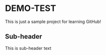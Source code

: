 # DEMO-TEST

This is just a sample project for learning GitHub!

## Sub-header

This is sub-header text
